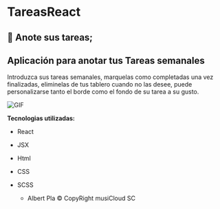 # TareasReact
## 📌 Anote sus tareas; 
## Aplicación para anotar tus Tareas semanales 


>

Introduzca sus tareas semanales,
marquelas como completadas una vez finalizadas,
eliminelas de tus tablero cuando no las desee,
puede personalizarse tanto el borde como el fondo de su tarea a su gusto.



![GIF]()




**Tecnologias utilizadas:**
- React
- JSX
- Html
- CSS
- SCSS


     - Albert Pla © CopyRight musiCloud SC

